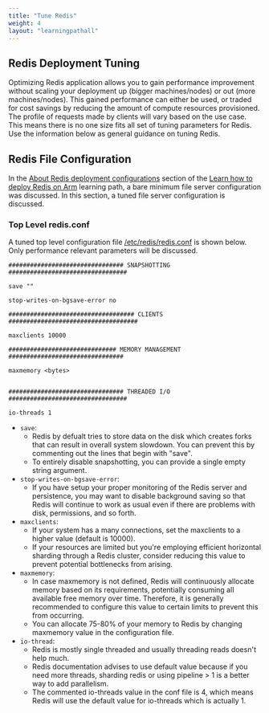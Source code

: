 ```yaml
---
title: "Tune Redis"
weight: 4
layout: "learningpathall"
---
```




##  Redis Deployment Tuning

Optimizing Redis application allows you to gain performance improvement without scaling your deployment up (bigger machines/nodes) or out (more machines/nodes). This gained performance can either be used, or traded for cost savings by reducing the amount of compute resources provisioned. The profile of requests made by clients will vary based on the use case. This means there is no one size fits all set of tuning parameters for Redis. Use the information below as general guidance on tuning Redis.

##  Redis File Configuration

In the [About Redis deployment configurations](https://learn.arm.com/learning-paths/servers-and-cloud-computing/redis/configurations/) section of the [Learn how to deploy Redis on Arm](https://learn.arm.com/learning-paths/servers-and-cloud-computing/redis/) learning path, a bare minimum file server configuration was discussed. In this section, a tuned file server configuration is discussed.

### Top Level redis.conf

A tuned top level configuration file [/etc/redis/redis.conf](https://raw.githubusercontent.com/redis/redis/7.0/redis.conf) is shown below. Only performance relevant parameters will be discussed.

```
################################ SNAPSHOTTING  #################################

save ""

stop-writes-on-bgsave-error no

################################### CLIENTS ####################################

maxclients 10000 

############################## MEMORY MANAGEMENT ################################

maxmemory <bytes>
 

################################ THREADED I/O #################################

io-threads 1
```

* `save`:
  * Redis by defualt tries to store data on the disk which creates forks that can result in overall system slowdown. You can prevent this by commenting out the lines that begin with "save".
  * To entirely disable snapshotting, you can provide a single empty string argument.
* `stop-writes-on-bgsave-error`:
  *  If you have setup your proper monitoring of the Redis server and persistence, you may want to disable background saving so that Redis will continue to work as usual even if there are problems with disk, permissions, and so forth.
* `maxclients`:
  * If your system has a many connections, set the maxclients to a higher value (default is 10000). 
  * If your resources are limited but you're employing efficient horizontal sharding through a Redis cluster, consider reducing this value to prevent potential bottlenecks from arising.
* `maxmemory`:
  * In case maxmemory is not defined, Redis will continuously allocate memory based on its requirements, potentially consuming all available free memory over time. Therefore, it is generally recommended to configure this value to certain limits to prevent this from occurring. 
  * You can allocate 75-80% of your memory to Redis by changing maxmemory value in the configuration file. 
* `io-thread`:
  * Redis is mostly single threaded and usually threading reads doesn't help much. 
  * Redis documentation advises to use default value because if you need more threads, sharding redis or using pipeline > 1 is a better way to add parallelism.
  * The commented io-threads value in the conf file is 4, which means Redis will use the default value for io-threads which is actually 1.  
